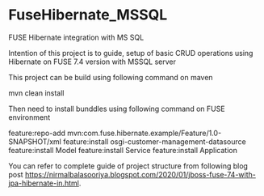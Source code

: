 # FuseHibernate_MSSQL
FUSE Hibernate integration with MS SQL

Intention of this project is to guide, setup of basic CRUD operations using Hibernate on FUSE 7.4 version with MSSQL server

This project can be build using following command on maven

mvn clean install

Then need to install bunddles using following command on FUSE environment 

feature:repo-add mvn:com.fuse.hibernate.example/Feature/1.0-SNAPSHOT/xml
feature:install osgi-customer-management-datasource
feature:install Model
feature:install Service
feature:install Application

You can refer to complete guide of project structure from following blog post 
https://nirmalbalasooriya.blogspot.com/2020/01/jboss-fuse-74-with-jpa-hibernate-in.html.
